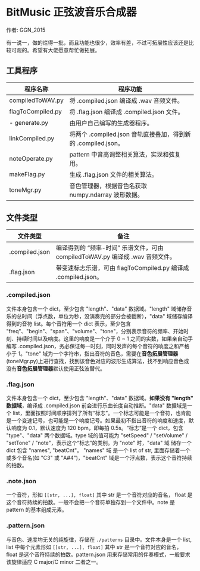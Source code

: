 # BitMusic 正弦波音乐合成器

作者: GGN_2015

有一说一，做的烂得一批，而且功能也很少，效率有差，不过可拓展性应该还是比较可观的。希望有大佬愿意帮忙做拓展。

## 工具程序

| 程序名称          | 程序功能                                                     |
| ----------------- | ------------------------------------------------------------ |
| compiledToWAV.py  | 将 .compiled.json 编译成 .wav 音频文件。                     |
| flagToCompiled.py | 将 .flag.json 编译成 .compiled.json 文件。                   |
| - generate.py     | 由用户自己编写的生成器程序。                                 |
| linkCompiled.py   | 将两个 .compiled.json 音轨直接叠加，得到新的 .compiled.json。 |
| noteOperate.py    | pattern 中音高调整相关算法，实现和弦复用。                   |
| makeFlag.py       | 生成 .flag.json 文件的相关算法。                             |
| toneMgr.py        | 音色管理器，根据音色名获取 numpy.ndarray 波形数据。          |

## 文件类型

| 文件类型       | 备注                                                         |
| -------------- | ------------------------------------------------------------ |
| .compiled.json | 编译得到的 “频率-时间” 乐谱文件，可由 compiledToWAV.py 编译成 .wav 音频文件。 |
| .flag.json     | 带变速标志乐谱，可由 flagToCompiled.py 编译成 .compiled.json。 |

### .compiled.json

文件本身包含一个 dict，至少包含 "length"、"data" 数据域。"length" 域储存音乐的总时间（浮点数，单位为秒，没演奏完的部分会被截断），"data" 域储存编译得到的音符 list。每个音符用一个 dict 表示，至少包含 "freq"、"begin"、"span"、"volume"、"tone"，分别表示音符的频率、开始时刻、持续时间以及响度。这里的响度是一个介于 0 ~ 1 之间的实数，如果亲自动手编写 .compiled.json，务必保证每一时刻，同时发声的每个音符的响度之和严格小于 1。"tone" 域为一个字符串，指出音符的音色，需要在**音色拓展管理器**(toneMgr.py)上进行查找，找到该音色对应的波形生成算法，找不到响应音色或没有**音色拓展管理器**默认使用正弦波替代。

### .flag.json

文件本身包含一个 dict，至少包含 "length"、"data" 数据域。**如果没有 "length" 数据域**，编译成 .compiled.json 前会进行乐曲长度自动推断。"data" 数据域是一个 list，里面按照时间顺序排列了所有“标志”。一个标志可能是一个音符，也肯能是一个变速记号，也可能是一个响度记号。如果最初不指出音符的响度和速度，默认响度为 0.1，默认速度为 120 bpm，即每拍 0.5s。“标志”是一个 dict，包含 "type"、"data" 两个数据域。type 域的值可能为 "setSpeed" / "setVolume" / "setTone" / "note"，表示这个“标志”的类别。为 "note" 时，"data" 域 储存一个 dict 包含 "names", "beatCnt"。 "names" 域 是一个 list of str, 里面存储着一个或多个音名(如 "C3" 或 "A#4")，"beatCnt" 域是一个浮点数，表示这个音符持续的拍数。

### .note.json

一个音符，形如 ``[[str, ...], float]`` 其中 str 是一个音符对应的音名， float 是这个音符持续的拍数。一般不会把一个音符单独存到一个文件中。note 是 pattern 的基本组成元素。

### .pattern.json

与音色、速度均无关的纯旋律，存储在 ``./patterns`` 目录中。文件本身是一个 list, list 中每个元素形如 ``[[str, ...], float]`` 其中 str 是一个音符对应的音名， float 是这个音符持续的拍数。pattern.json 用来存储常用的伴奏模式，一般要求该旋律适应 C major/C minor 二者之一。



